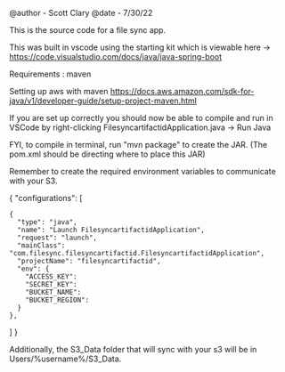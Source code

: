 @author - Scott Clary
@date - 7/30/22


This is the source code for a file sync app.

This was built in vscode using the starting kit which is viewable here -> https://code.visualstudio.com/docs/java/java-spring-boot

Requirements : maven

Setting up aws with maven https://docs.aws.amazon.com/sdk-for-java/v1/developer-guide/setup-project-maven.html

If you are set up correctly you should now be able to compile and run in VSCode by right-clicking FilesyncartifactidApplication.java -> Run Java

FYI, to compile in terminal, run "mvn package" to create the JAR. (The pom.xml should be directing where to place this JAR)

Remember to create the required environment variables to communicate with your S3.

{
  "configurations": [

    {
      "type": "java",
      "name": "Launch FilesyncartifactidApplication",
      "request": "launch",
      "mainClass": "com.filesync.filesyncartifactid.FilesyncartifactidApplication",
      "projectName": "filesyncartifactid",
      "env": {
        "ACCESS_KEY":
        "SECRET_KEY":
        "BUCKET_NAME":
        "BUCKET_REGION":
      }
    },

  ]
}

Additionally, the S3_Data folder that will sync with your s3 will be in Users/%username%/S3_Data.